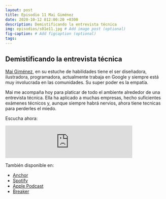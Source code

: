 ```yaml
---
layout: post
title: Episodio 11 Mai Giménez
date: 2020-10-12 012:00:20 +0300
description: Demistificando la entrevista técnica
img: episodios/s01e11.jpg # Add image post (optional)
fig-caption: # Add figcaption (optional)
tags:
---
```


## Demistificando la entrevista técnica

[Mai Giménez](https://twitter.com/maidotgimenez), en su estuche de habilidades tiene el ser diseñadora, ilustradora, programadora, actualmente trabaja en Google y siempre está muy involucrada en las comunidades. Su super poder es la empatía.

Mai me acompaña hoy para platicar de todo el ambiente alrededor de una entrevista técnica. Ella ha aplicado a muchas empresas, hecho suficientes exámenes técnicos y, aunque siempre habrá nervios, ahora tiene tecnicas para perderles el miedo.

Escucha ahora:

<iframe src="https://anchor.fm/espaciosabiertos/embed/episodes/Demistificando-la-entrevista-tcnica-ekv7lo" height="102px" width="400px" frameborder="0" scrolling="no"></iframe>

También disponible en:

* [Anchor](https://anchor.fm/espaciosabiertos)
* [Spotify](https://open.spotify.com/show/0OZYcWCNqmhiql61kqu6ay)
* [Apple Podcast](https://podcasts.apple.com/mx/podcast/espacios-abiertos/id1522707168)
* [Breaker](https://www.breaker.audio/p/espacios-abiertos/)
